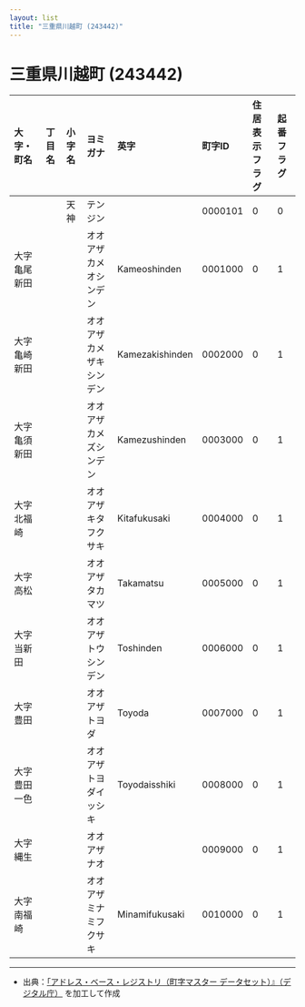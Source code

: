 ```yaml
---
layout: list
title: "三重県川越町 (243442)"
---
```


# 三重県川越町 (243442)

| 大字・町名 | 丁目名 | 小字名 | ヨミガナ | 英字 | 町字ID | 住居表示フラグ | 起番フラグ |
|:---|:---|:---|:---|:---|:---|:---|:---|
|  |  | 天神 |   テンジン |  | 0000101 | 0 | 0 |
| 大字亀尾新田 |  |  | オオアザカメオシンデン   | Kameoshinden | 0001000 | 0 | 1 |
| 大字亀崎新田 |  |  | オオアザカメザキシンデン   | Kamezakishinden | 0002000 | 0 | 1 |
| 大字亀須新田 |  |  | オオアザカメズシンデン   | Kamezushinden | 0003000 | 0 | 1 |
| 大字北福崎 |  |  | オオアザキタフクサキ   | Kitafukusaki | 0004000 | 0 | 1 |
| 大字高松 |  |  | オオアザタカマツ   | Takamatsu | 0005000 | 0 | 1 |
| 大字当新田 |  |  | オオアザトウシンデン   | Toshinden | 0006000 | 0 | 1 |
| 大字豊田 |  |  | オオアザトヨダ   | Toyoda | 0007000 | 0 | 1 |
| 大字豊田一色 |  |  | オオアザトヨダイッシキ   | Toyodaisshiki | 0008000 | 0 | 1 |
| 大字縄生 |  |  | オオアザナオ   |  | 0009000 | 0 | 1 |
| 大字南福崎 |  |  | オオアザミナミフクサキ   | Minamifukusaki | 0010000 | 0 | 1 |

---

- 出典：[「アドレス・ベース・レジストリ（町字マスター データセット）』（デジタル庁）](https://www.digital.go.jp/policies/base_registry_address/) を加工して作成